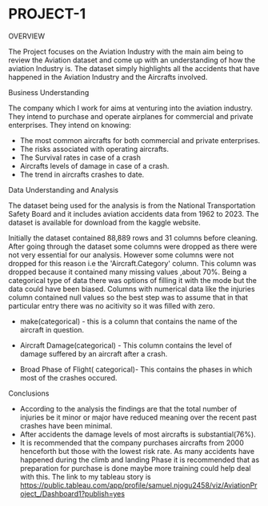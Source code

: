 ﻿# PROJECT-1
OVERVIEW

The Project focuses on the Aviation Industry with the main aim being to 
review the Aviation dataset and come up with an understanding of how the aviation Industry 
is. The dataset simply highlights all the accidents that have happened in the Aviation 
Industry and the Aircrafts involved.

Business Understanding

The company which I work for aims at venturing into the aviation industry. They intend to purchase and operate 
 airplanes for commercial and private enterprises. They intend on knowing:
 - The most common aircrafts for both commercial and private enterprises.
 - The risks associated with operating aircrafts.
 - The Survival rates in case of a crash
 - Aircrafts levels of damage in case of a crash.
 - The trend in aircrafts crashes to date.


Data Understanding and Analysis

The dataset being used for the analysis is from the National Transportation Safety Board 
and it includes aviation accidents data from 1962 to 2023. The dataset is available for 
download from the kaggle website.

Initially the dataset contained 88,889 rows and 31 columns before cleaning. After going through the dataset
some columns were dropped as there were not very essential for our analysis. However some columns
were not dropped for this reason i.e the 'Aircraft.Category' column. This column was dropped because 
it contained many missing values ,about 70%. Being a categorical type of data there was options of
filling it with the mode but the data could have been biased. Columns with numerical data like 
the injuries column contained null values so the best step was to assume that in that particular entry there 
was no acitivity so it was filled with zero.
- make(categorical) - this is a column that contains the name of the aircraft in question.

- Aircraft Damage(categorical) - This column contains the level of damage suffered by an aircraft
after a crash.

- Broad Phase of Flight( categorical)- This contains the phases in which most of the crashes occured.

Conclusions
- According to the analysis the findings are that the total number of injuries be it minor or major have reduced meaning over the recent past crashes have been minimal.
- After accidents the damage levels of most aircrafts is substantial(76%).
- It is recommended that the company purchases aircrafts from 2000 henceforth but those with the lowest risk rate. As many accidents have happened during the climb and landing Phase it is recommended that as preparation for purchase is done maybe more training could help deal with this.
The link to my tableau story is https://public.tableau.com/app/profile/samuel.njogu2458/viz/AviationProject_/Dashboard1?publish=yes
